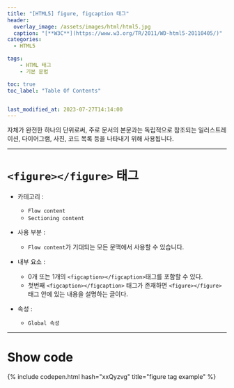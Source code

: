 ```yaml
---
title: "[HTML5] figure, figcaption 태그"
header:
  overlay_image: /assets/images/html/html5.jpg
  caption: "[**W3C**](https://www.w3.org/TR/2011/WD-html5-20110405/)"
categories:
  - HTML5

tags:
    - HTML 태그
    - 기본 문법

toc: true
toc_label: "Table Of Contents"


last_modified_at: 2023-07-27T14:14:00
---
```


자체가 완전한 하나의 단위로써, 주로 문서의 본문과는 독립적으로 참조되는 일러스트레이션, 다이어그램, 사진, 코드 목록 등을 나타내기 위해 사용됩니다.

---

# `<figure></figure>` 태그

- 카테고리 : 
  - `Flow content`
  - `Sectioning content`

- 사용 부분 : 
  - `Flow content`가 기대되는 모든 문맥에서 사용할 수 있습니다.

- 내부 요소 : 
  - 0개 또는 1개의 `<figcaption></figcaption>`태그를 포함할 수 있다.
  - 첫번째 `<figcaption></figcaption>` 태그가 존재하면 `<figure></figure>` 태그 안에 있는 내용을 설명하는 글이다.

- 속성 : 
  - `Global 속성`

---

# Show code
{% include codepen.html hash="xxQyzvg" title="figure tag example" %}